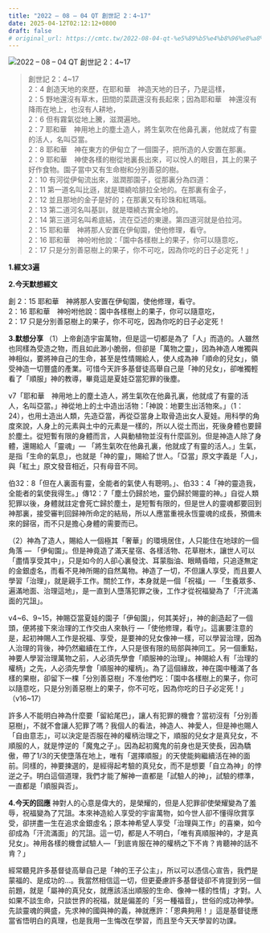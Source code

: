 ```yaml
---
title: "2022 – 08 – 04 QT 創世記 2：4~17"
date: 2025-04-12T02:12:12+0800
draft: false
# original_url: https://cmtc.tw/2022-08-04-qt-%e5%89%b5%e4%b8%96%e8%a8%98-2%ef%bc%9a417
---
```


![2022 – 08 – 04 QT 創世記 2：4\~17](/images/qt.jpg  "2022 – 08 – 04 QT 創世記 2：4\~17")

> 創世記 2：4\~17  
> 2：4 創造天地的來歷，在耶和華　神造天地的日子，乃是這樣，  
> 2：5 野地還沒有草木，田間的菜蔬還沒有長起來；因為耶和華　神還沒有降雨在地上，也沒有人耕地，  
> 2：6 但有霧氣從地上騰，滋潤遍地。  
> 2：7 耶和華　神用地上的塵土造人，將生氣吹在他鼻孔裏，他就成了有靈的活人，名叫亞當。  
> 2：8 耶和華　神在東方的伊甸立了一個園子，把所造的人安置在那裏。  
> 2：9 耶和華　神使各樣的樹從地裏長出來，可以悅人的眼目，其上的果子好作食物。園子當中又有生命樹和分別善惡的樹。  
> 2：10 有河從伊甸流出來，滋潤那園子，從那裏分為四道：  
> 2：11 第一道名叫比遜，就是環繞哈腓拉全地的。在那裏有金子，  
> 2：12 並且那地的金子是好的；在那裏又有珍珠和紅瑪瑙。  
> 2：13 第二道河名叫基訓，就是環繞古實全地的。  
> 2：14 第三道河名叫希底結，流在亞述的東邊。第四道河就是伯拉河。  
> 2：15 耶和華　神將那人安置在伊甸園，使他修理，看守。  
> 2：16 耶和華　神吩咐他說：「園中各樣樹上的果子，你可以隨意吃，  
> 2：17 只是分別善惡樹上的果子，你不可吃，因為你吃的日子必定死！」

**1.經文3遍**

**2.今天默想經文**
  
創 2：15 耶和華　神將那人安置在伊甸園，使他修理，看守。  
2：16 耶和華　神吩咐他說：園中各樣樹上的果子，你可以隨意吃，  
2：17 只是分別善惡樹上的果子，你不可吃，因為你吃的日子必定死！

**3.默想分享**
（1）上帝創造宇宙萬物，但是這一切都是為了「人」而造的。人雖然也同樣為受造之物，而且如此渺小脆弱，但卻是「萬物之靈」，因為神造人唯獨與神相似，要將神自己的生命，甚至是性情賜給人，使人成為神「順命的兒女」，領受神造一切豐盛的產業。可惜今天許多基督徒高舉自己是「神的兒女」，卻唯獨輕看了「順服」神的教導，畢竟這是夏娃亞當犯罪的後塵。

v7「耶和華　神用地上的塵土造人，將生氣吹在他鼻孔裏，他就成了有靈的活人，名叫亞當。」神從地上的土中造出活物：「神說：地要生出活物來。」（1：24），也用土造出人類，先造亞當，再從亞當身上取骨造出女人夏娃。用科學的角度來說，人身上的元素與土中的元素是一樣的，所以人從土而出，死後身體也要歸於塵土。從短暫有限的身體而言，人與動植物並沒有什麼區別。但是神造人除了身體，還賜給人「靈魂」— 「將生氣吹在他鼻孔裏，他就成了有靈的活人。」生氣，是指「生命的氣息」，也就是「神的靈」，賜給了世人。「亞當」原文字義是「人」，與「紅土」原文發音相近，只有母音不同。

伯32：8「但在人裏面有靈，全能者的氣使人有聰明。」、伯33：4「神的靈造我，全能者的氣使我得生。」傳12：7「塵土仍歸於地，靈仍歸於賜靈的神。」自從人類犯罪以後，身體就註定會死亡歸於塵土，是短暫有限的，但是世人的靈魂都要回到神那裏，接受審判回歸神所命定的結局，所以人應當重視永恆靈魂的成長，預備未來的歸宿，而不只是擔心身體的需要而已。

（2）神為了造人，賜給人一個極其「奢華」的環境居住，人只能住在地球的一個角落 — 「伊甸園」。但是神竟造了滿天星宿、各樣活物、花草樹木，讓世人可以「盡情享受其中」，只是如今的人卻心裏發沈、耳蒙脂油、眼睛昏暗，只追逐無定的金銀虛名，而看不見神所賜的自然萬物。神造了一切，不但讓人享受，而且要人學習「治理」，就是親手工作。關於工作，本身就是一個「祝福」— 「生養眾多、遍滿地面、治理這地」，是一直到人墮落犯罪之後，工作才從祝福變為了「汗流滿面的咒詛」。

v4\~6、9\~15，神賜亞當夏娃的園子「伊甸園」，何其美好」，神的創造起了一個頭，便將接下來治理的工作交由人來執行 —「使他修理，看守」。這裏要注意的是，起初神賜人工作是祝福、享受，是要神的兒女像神一樣，可以學習治理，因為人治理的背後，神仍然繼續在工作，人只是很有限的局部與神同工。另一個重點，神要人學習治理萬物之前，人必須先學會「順服神的治理」。神賜給人有「治理的權柄」之先，人必須先學會「順服神的權柄」。為了這個緣故，神在園中種滿了各樣的果樹，卻留下一棵「分別善惡樹」不准他們吃：「園中各樣樹上的果子，你可以隨意吃，只是分別善惡樹上的果子，你不可吃，因為你吃的日子必定死！」（v16\~17）

許多人不能明白神為什麼要「留給尾巴」，讓人有犯罪的機會？當初沒有「分別善惡樹」，不就不會讓人犯罪了嗎？我個人的看法，神造人、神愛人，但是神也賜人「自由意志」，可以決定是否服在神的權柄治理之下，順服的兒女才是真兒女，不順服的人，就是悖逆的「魔鬼之子」。因為起初魔鬼的前身也是天使長，因為驕傲，帶了1/3的天使墮落在地上，唯有「選擇順服」的天使能夠繼續活在神的面前。同樣的，神要揀選的，是經得起考驗的真兒女，而不是想要「自立為神」的悖逆之子。明白這個道理，我們才能了解神一直都是「試驗人的神」，試驗的標準，一直都是「順服與否」。

**4.今天的回應**
神對人的心意是偉大的，是榮耀的，但是人犯罪卻使榮耀變為了羞辱，祝福變為了咒詛。本來神造給人享受的宇宙萬物，如今世人卻不懂得欣賞享受，卻拼盡一生在追求金銀虛名；原本神希望人享受「治理與工作」的喜樂，如今卻成為「汗流滿面」的咒詛。這一切，都是人不明白，「唯有真順服神的，才是真兒女」。神用各樣的機會試驗人—「到底肯服在神的權柄之下不肯？肯聽神的話不肯？」

經常聽見許多基督徒高舉自己是「神的王子公主」，所以可以憑信心宣告，我們是蒙福的、是成功的…。我當然相信這一切，但更憂慮許多基督徒卻不肯提到另一個前題，就是「屬神的真兒女，就應該活出順服的生命、像神一樣的性情」才對。人如果不談生命，只談世界的祝福，就是偏差的「另一種福音」，世俗的成功神學。先談靈魂的興盛，先求神的國與神的義，神就應許：「恩典夠用！」這是基督徒應當省悟明白的真理，也是我用一生悔改在學習，而且至今天天學習的功課。
